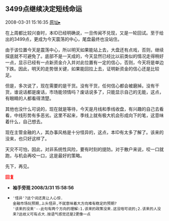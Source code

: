 ## 3499点继续决定短线命运
2008-03-31 15:16:35
[原址▸](http://www.fxgan.com/chan_time/2008_01_06/955.htm)



 在上周都比较兴奋时，本ID已经明确说，一旦传闻不兑现，又是一轮回试。至于给出的3499点，更成为今天震荡的中心，尾盘最终也没站住。


 


 由于该位置今天是震荡中心，所以明天如果能站上去，大盘还有点戏，否则，继续探底就不可避免了。底部不是一天成的，今天显然已经比以前类似的情况走得稍好一点，显示已经有一点新资金介入并对此位置有一定的信心，否则，今天将是单边下跌。因此，明天的走势很关键，如果能回拉上去，证明新资金的信心还是比较足。


 


 但是，多次说了，现在需要的是干货。没有干货，任何信心都会被磨掉。没有干货，谁说话都是废话，市场能领情吗？废话说多了，只能显示自己的无能，这点，有眼睛的人都看得清楚。


 


 其他也没什么可说的，现在就是等待，今天是月线和季线收盘，有兴趣的自己去看看，中线形势有多恶劣。这里不起来，季线上就有极大机会形成向下的笔，这意味着什么，自己想去。


 


 现在主管金融的人，其办事风格是十分怪异的，这点，本ID有太多了解了。该来的没来，也只好这样了。


 


 天灾不可怕，因此，对非系统性风险，要有时刻的提防。对于散户来说，咬一口就跑，与机会再咬一口，这是最好的策略。


 


 先下，再见。





<font color='red'>**回复**</font>


- **袖手旁观 2008/3/31 15:58:56**
- ```
  '怪异'?这个词还真让人心惊.
  金融市场玩预期,上头怪异,不就意味着大方向难有稳定的预期?
  '该来的没来'--此句有两个方向的理解:1.该来的政策没来.这没啥可说的;2.该来的人没来?这歧义可有点大.按语气感觉还是2更像一点
  ```

